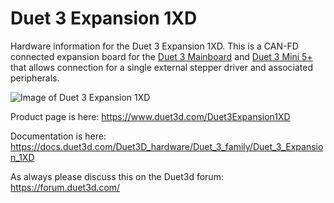 # Duet 3 Expansion 1XD
Hardware information for the Duet 3 Expansion 1XD. This is a CAN-FD connected expansion board for the [Duet 3 Mainboard](https://www.duet3d.com/Duet3Mainboard6HC) and [Duet 3 Mini 5+](https://www.duet3d.com/Duet3Mini5plus) that allows connection for a single external stepper driver and associated peripherals.

![Image of Duet 3 Expansion 1XD](https://d17kynu4zpq5hy.cloudfront.net/igi/duet3d/PnFrPYlMO4OINHjZ.medium)

Product page is here: https://www.duet3d.com/Duet3Expansion1XD 

Documentation is here: https://docs.duet3d.com/Duet3D_hardware/Duet_3_family/Duet_3_Expansion_1XD

As always please discuss this on the Duet3d forum: https://forum.duet3d.com/


